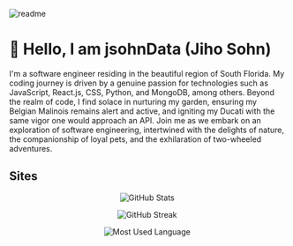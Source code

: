 <div style="width: 500px;">

![readme](https://jsohndata.s3.amazonaws.com/images/github-readme/readme-hero.webp)
  
# 🌊 Hello, I am jsohnData (Jiho Sohn)

I'm a software engineer residing in the beautiful region of South Florida. My coding journey is driven by a genuine passion for technologies such as JavaScript, React.js, CSS, Python, and MongoDB, among others. Beyond the realm of code, I find solace in nurturing my garden, ensuring my Belgian Malinois remains alert and active, and igniting my Ducati with the same vigor one would approach an API. Join me as we embark on an exploration of software engineering, intertwined with the delights of nature, the companionship of loyal pets, and the exhilaration of two-wheeled adventures.
  
## Sites

<div align="center">  
  
![GitHub Stats](https://github-readme-stats.vercel.app/api?username=jsohndata&show_icons=true&theme=radical&card_width=500)

![GitHub Streak](https://streak-stats.demolab.com?user=jsohndata&theme=tokyonight&date_format=%5BY.%5Dn.j&mode=weekly&card_width=500)
  
![Most Used Language](https://github-readme-stats.vercel.app/api/wakatime?username=jsohndata&theme=github_dark&layout=compact)

 </div>
 </div>
